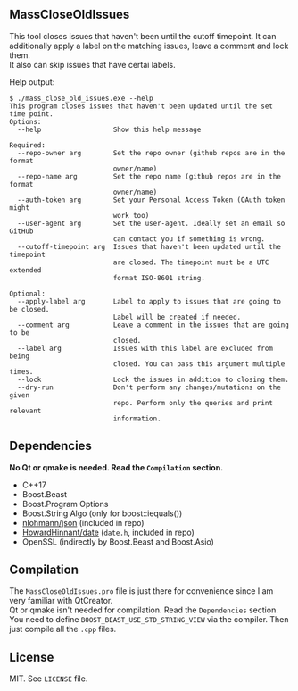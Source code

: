 ﻿MassCloseOldIssues
-----------------------

This tool closes issues that haven't been until the cutoff timepoint. It can additionally apply a label on the matching issues, leave a comment and lock them.</br>
It also can skip issues that have certai labels.

Help output:
```
$ ./mass_close_old_issues.exe --help
This program closes issues that haven't been updated until the set time point.
Options:
  --help                  Show this help message

Required:
  --repo-owner arg        Set the repo owner (github repos are in the format
                          owner/name)
  --repo-name arg         Set the repo name (github repos are in the format
                          owner/name)
  --auth-token arg        Set your Personal Access Token (OAuth token might
                          work too)
  --user-agent arg        Set the user-agent. Ideally set an email so GitHub
                          can contact you if something is wrong.
  --cutoff-timepoint arg  Issues that haven't been updated until the timepoint
                          are closed. The timepoint must be a UTC extended
                          format ISO-8601 string.

Optional:
  --apply-label arg       Label to apply to issues that are going to be closed.
                          Label will be created if needed.
  --comment arg           Leave a comment in the issues that are going to be
                          closed.
  --label arg             Issues with this label are excluded from being
                          closed. You can pass this argument multiple times.
  --lock                  Lock the issues in addition to closing them.
  --dry-run               Don't perform any changes/mutations on the given
                          repo. Perform only the queries and print relevant
                          information.
```

Dependencies
------------
**No Qt or qmake is needed. Read the `Compilation` section.**
* C++17
* Boost.Beast
* Boost.Program Options
* Boost.String Algo (only for boost::iequals())
* [nlohmann/json](https://github.com/nlohmann/json) (included in repo)
* [ HowardHinnant/date](https://github.com/HowardHinnant/date) (`date.h`, included in repo)
* OpenSSL (indirectly by Boost.Beast and Boost.Asio)

Compilation
-----------
The `MassCloseOldIssues.pro` file is just there for convenience since I am very familiar with QtCreator.</br>
Qt or qmake isn't needed for compilation. Read the `Dependencies` section.</br>
You need to define `BOOST_BEAST_USE_STD_STRING_VIEW` via the compiler. Then just compile all the `.cpp` files.</br>

License
--------

MIT. See `LICENSE` file.
